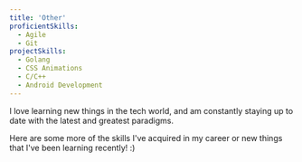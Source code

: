 ```yaml
---
title: 'Other'
proficientSkills:
  - Agile
  - Git
projectSkills:
  - Golang
  - CSS Animations
  - C/C++
  - Android Development
---
```


I love learning new things in the tech world, and am constantly staying up to date with the latest and greatest paradigms.

Here are some more of the skills I've acquired in my career or new things that I've been learning recently! :)
